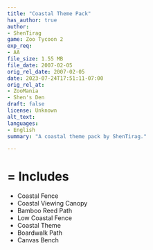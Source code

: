 ```yaml
---
title: "Coastal Theme Pack"
has_author: true
author: 
- ShenTirag
game: Zoo Tycoon 2
exp_req: 
- AA
file_size: 1.55 MB
file_date: 2007-02-05
orig_rel_date: 2007-02-05
date: 2023-07-24T17:51:11-07:00
orig_rel_at: 
- ZooMania
- Shen's Den
draft: false
license: Unknown
alt_text: 
languages:
- English
summary: "A coastal theme pack by ShenTirag."

---
```


=
Includes
=

- Coastal Fence
- Coastal Viewing Canopy
- Bamboo Reed Path
- Low Coastal Fence
- Coastal Theme
- Boardwalk Path
- Canvas Bench